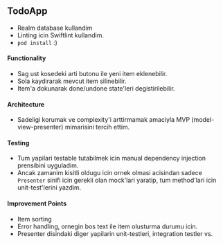 <br/>

## TodoApp

- Realm database kullandim
- Linting icin Swiftlint kullandim.
- `pod install` :)

#### Functionality

- Sag ust kosedeki arti butonu ile yeni item eklenebilir.
- Sola kaydirarak mevcut item silinebilir.
- Item'a dokunarak done/undone state'leri degistirilebilir.

#### Architecture

- Sadeligi korumak ve complexity'i arttirmamak amaciyla MVP (model-view-presenter) mimarisini tercih ettim.

#### Testing

- Tum yapilari testable tutabilmek icin manual dependency injection prensibini uyguladim.
- Ancak zamanim kisitli oldugu icin ornek olmasi acisindan sadece `Presenter` sinifi icin gerekli olan mock'lari yaratip, tum method'lari icin unit-test'lerini yazdim.

#### Improvement Points

- Item sorting
- Error handling, ornegin bos text ile item olusturma durumu icin.
- Presenter disindaki diger yapilarin unit-testleri, integration testler vs.
